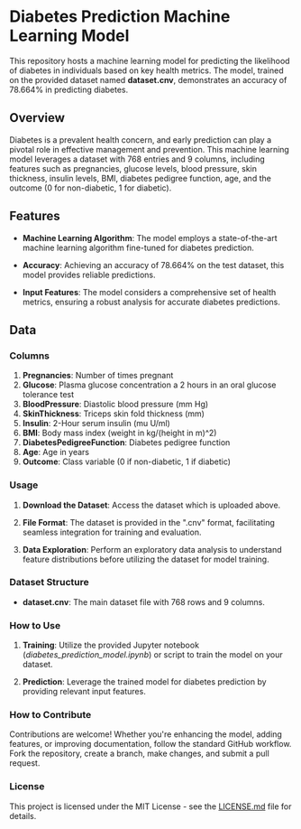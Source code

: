 # Diabetes Prediction Machine Learning Model

This repository hosts a machine learning model for predicting the likelihood of diabetes in individuals based on key health metrics. The model, trained on the provided dataset named **dataset.cnv**, demonstrates an accuracy of 78.664% in predicting diabetes.

## Overview

Diabetes is a prevalent health concern, and early prediction can play a pivotal role in effective management and prevention. This machine learning model leverages a dataset with 768 entries and 9 columns, including features such as pregnancies, glucose levels, blood pressure, skin thickness, insulin levels, BMI, diabetes pedigree function, age, and the outcome (0 for non-diabetic, 1 for diabetic).

## Features

- **Machine Learning Algorithm**: The model employs a state-of-the-art machine learning algorithm fine-tuned for diabetes prediction.

- **Accuracy**: Achieving an accuracy of 78.664% on the test dataset, this model provides reliable predictions.

- **Input Features**: The model considers a comprehensive set of health metrics, ensuring a robust analysis for accurate diabetes predictions.

## Data

### Columns

1. **Pregnancies**: Number of times pregnant
2. **Glucose**: Plasma glucose concentration a 2 hours in an oral glucose tolerance test
3. **BloodPressure**: Diastolic blood pressure (mm Hg)
4. **SkinThickness**: Triceps skin fold thickness (mm)
5. **Insulin**: 2-Hour serum insulin (mu U/ml)
6. **BMI**: Body mass index (weight in kg/(height in m)^2)
7. **DiabetesPedigreeFunction**: Diabetes pedigree function
8. **Age**: Age in years
9. **Outcome**: Class variable (0 if non-diabetic, 1 if diabetic)

### Usage

1. **Download the Dataset**: Access the dataset which is uploaded above.

2. **File Format**: The dataset is provided in the ".cnv" format, facilitating seamless integration for training and evaluation.

3. **Data Exploration**: Perform an exploratory data analysis to understand feature distributions before utilizing the dataset for model training.

### Dataset Structure

- **dataset.cnv**: The main dataset file with 768 rows and 9 columns.

### How to Use

1. **Training**: Utilize the provided Jupyter notebook (*diabetes_prediction_model.ipynb*) or script to train the model on your dataset.

2. **Prediction**: Leverage the trained model for diabetes prediction by providing relevant input features.

### How to Contribute

Contributions are welcome! Whether you're enhancing the model, adding features, or improving documentation, follow the standard GitHub workflow. Fork the repository, create a branch, make changes, and submit a pull request.

### License

This project is licensed under the MIT License - see the [LICENSE.md](LICENSE.md) file for details.
